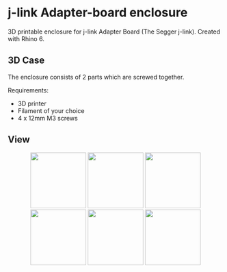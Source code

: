 # j-link Adapter-board enclosure
3D printable enclosure for j-link Adapter Board (The Segger j-link). Created with Rhino 6.

## 3D Case

The enclosure consists of 2 parts which are screwed together. 

Requirements:
* 3D printer 
* Filament of your choice
* 4 x 12mm M3 screws

## View
<p align="center"> 
<img src="iso1.jpg" height="130"> 
<img src="iso2.jpg" height="130"> 
<img src="IMG_20191224_133136.jpg" height="130"> 
<img src="IMG_20191224_133216.jpg"  height="130"> 
<img src="IMG_20191224_133234.jpg" height="130"> 
<img src="jlink-adapter.jpg" height="130"> 
</p>

